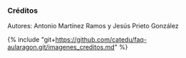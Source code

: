 ### Créditos

Autores: Antonio Martínez Ramos y Jesús Prieto González

{% include "git+https://github.com/catedu/faq-aularagon.git/imagenes_creditos.md" %}
